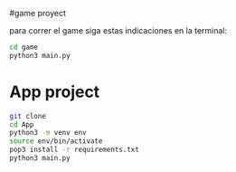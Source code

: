#game proyect


para correr el game siga estas indicaciones en la terminal:

```sh
cd game
python3 main.py
```


# App project

```sh
git clone
cd App
python3 -m venv env
source env/bin/activate
pop3 install -r requirements.txt
python3 main.py
```

